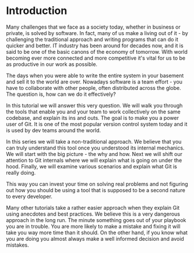 # Introduction

Many challenges that we face as a society today, whether in business or private, is solved by software. In fact, many of us make a living out of it - by challenging the traditional approach and writing programs that can do it quicker and better. IT industry has been around for decades now, and it is said to be one of the basic canons of the economy of tomorrow. With world becoming ever more connected and more competitive it's vital for us to be as productive in our work as possible. 

The days when you were able to write the entire system in your basement and sell it to the world are over. Nowadays software is a team effort - you have to collaborate with other people, often distributed across the globe. The question is, how can we do it effectively?

In this tutorial we will answer this very question. We will walk you through the tools that enable you and your team to work collectively on the same codebase, and explain its ins and outs. The goal is to make you a power user of Git. It  is one of the most popular version control system today and it is used by dev teams around the world.

In this series we will take a non-traditional approach. We believe that you can truly understand this tool once you understood its internal mechanics. We will start with the big picture - the why and how. Next we will shift our attention to Git internals where we will explain what is going on under the hood. Finally, we will examine various scenarios and explain what Git is really doing. 

This way you can invest your time on solving real problems and not figuring out how you should be using a tool that is supposed to be a second nature to every developer. 

Many other tutorials take a rather easier approach when they explain Git using anecdotes and best practices. We believe this is a very dangerous approach in the long run. The minute something goes out of your playbook you are in trouble. You are more likely to make a mistake and fixing it will take you way more time than it should. On the other hand, if you know what you are doing you almost always make a well informed decision and avoid mistakes.